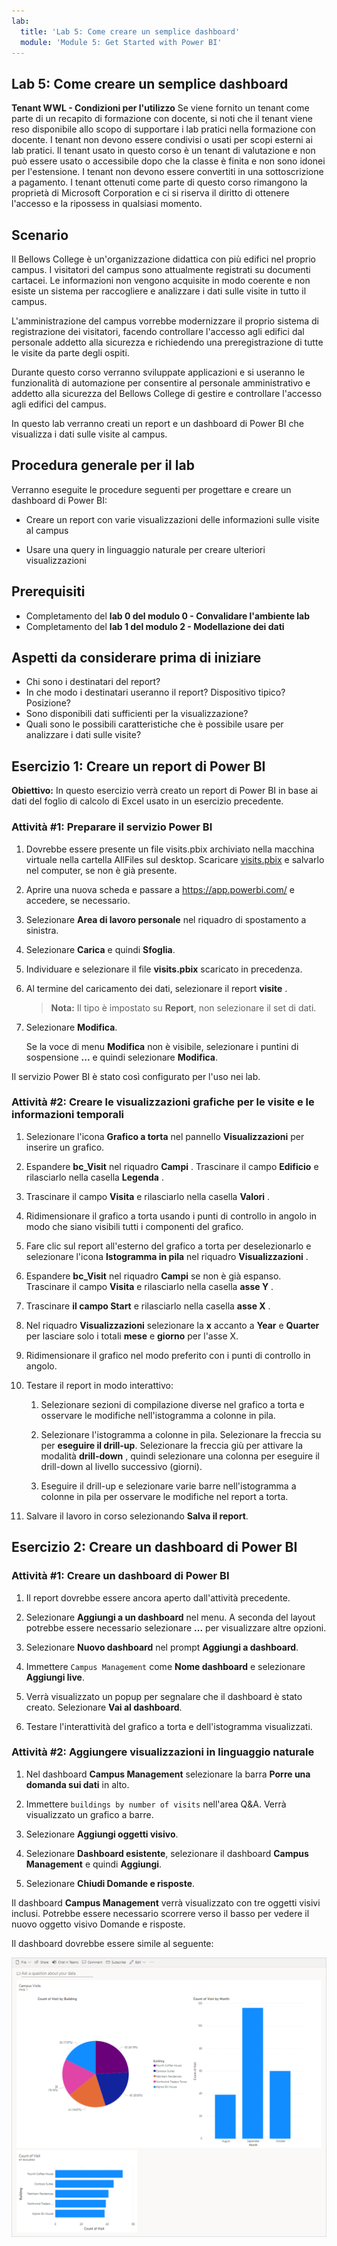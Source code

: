```yaml
---
lab:
  title: 'Lab 5: Come creare un semplice dashboard'
  module: 'Module 5: Get Started with Power BI'
---
```


## Lab 5: Come creare un semplice dashboard

**Tenant WWL - Condizioni per l'utilizzo** Se viene fornito un tenant come parte di un recapito di formazione con docente, si noti che il tenant viene reso disponibile allo scopo di supportare i lab pratici nella formazione con docente. I tenant non devono essere condivisi o usati per scopi esterni ai lab pratici. Il tenant usato in questo corso è un tenant di valutazione e non può essere usato o accessibile dopo che la classe è finita e non sono idonei per l'estensione. I tenant non devono essere convertiti in una sottoscrizione a pagamento. I tenant ottenuti come parte di questo corso rimangono la proprietà di Microsoft Corporation e ci si riserva il diritto di ottenere l'accesso e la ripossess in qualsiasi momento. 

## Scenario

Il Bellows College è un'organizzazione didattica con più edifici nel proprio campus. I visitatori del campus sono attualmente registrati su documenti cartacei. Le informazioni non vengono acquisite in modo coerente e non esiste un sistema per raccogliere e analizzare i dati sulle visite in tutto il campus.

L'amministrazione del campus vorrebbe modernizzare il proprio sistema di registrazione dei visitatori, facendo controllare l'accesso agli edifici dal personale addetto alla sicurezza e richiedendo una preregistrazione di tutte le visite da parte degli ospiti.

Durante questo corso verranno sviluppate applicazioni e si useranno le funzionalità di automazione per consentire al personale amministrativo e addetto alla sicurezza del Bellows College di gestire e controllare l'accesso agli edifici del campus.

In questo lab verranno creati un report e un dashboard di Power BI che visualizza i dati sulle visite al campus.

## Procedura generale per il lab

Verranno eseguite le procedure seguenti per progettare e creare un dashboard di Power BI:

-   Creare un report con varie visualizzazioni delle informazioni sulle visite al campus

-   Usare una query in linguaggio naturale per creare ulteriori visualizzazioni

## Prerequisiti

- Completamento del **lab 0 del modulo 0 - Convalidare l'ambiente lab**
- Completamento del **lab 1 del modulo 2 - Modellazione dei dati**

## Aspetti da considerare prima di iniziare

-   Chi sono i destinatari del report?
-   In che modo i destinatari useranno il report? Dispositivo tipico? Posizione?
-   Sono disponibili dati sufficienti per la visualizzazione?
-   Quali sono le possibili caratteristiche che è possibile usare per analizzare i dati sulle visite?

## Esercizio 1: Creare un report di Power BI

**Obiettivo:** In questo esercizio verrà creato un report di Power BI in base ai dati del foglio di calcolo di Excel usato in un esercizio precedente.

### Attività \#1: Preparare il servizio Power BI

1.  Dovrebbe essere presente un file visits.pbix archiviato nella macchina virtuale nella cartella AllFiles sul desktop. Scaricare [visits.pbix](https://github.com/MicrosoftLearning/PL-900-Microsoft-Power-Platform-Fundamentals/raw/master/Allfiles/visits.pbix) e salvarlo nel computer, se non è già presente.

2.  Aprire una nuova scheda e passare a <https://app.powerbi.com/> e accedere, se necessario.

3.  Selezionare **Area di lavoro personale** nel riquadro di spostamento a sinistra.

5.  Selezionare **Carica** e quindi **Sfoglia**.

6.  Individuare e selezionare il file **visits.pbix** scaricato in precedenza. 

7.  Al termine del caricamento dei dati, selezionare il report **visite** .

    > **Nota:** Il tipo è impostato su **Report**, non selezionare il set di dati.

8.  Selezionare **Modifica**. 

    Se la voce di menu **Modifica** non è visibile, selezionare i puntini di sospensione **...** e quindi selezionare **Modifica**.

Il servizio Power BI è stato così configurato per l'uso nei lab.


### Attività \#2: Creare le visualizzazioni grafiche per le visite e le informazioni temporali

1.  Selezionare l'icona **Grafico a torta** nel pannello **Visualizzazioni** per inserire un grafico.

2.  Espandere **bc_Visit** nel riquadro **Campi** . Trascinare il campo **Edificio** e rilasciarlo nella casella **Legenda** .

3.  Trascinare il campo **Visita** e rilasciarlo nella casella **Valori** .

4.  Ridimensionare il grafico a torta usando i punti di controllo in angolo in modo che siano visibili tutti i componenti del grafico.

5.  Fare clic sul report all'esterno del grafico a torta per deselezionarlo e selezionare l'icona **Istogramma in pila** nel riquadro **Visualizzazioni** .

6.  Espandere **bc_Visit** nel riquadro **Campi** se non è già espanso. Trascinare il campo **Visita** e rilasciarlo nella casella **asse Y** .

7.  Trascinare **il campo Start** e rilasciarlo nella casella **asse X** .

8.  Nel riquadro **Visualizzazioni** selezionare la **x** accanto a **Year** e **Quarter** per lasciare solo i totali **mese** e **giorno** per l'asse X.

9.  Ridimensionare il grafico nel modo preferito con i punti di controllo in angolo.

10. Testare il report in modo interattivo:

    1.  Selezionare sezioni di compilazione diverse nel grafico a torta e osservare le modifiche nell'istogramma a colonne in pila.

    2.  Selezionare l'istogramma a colonne in pila. Selezionare la freccia su per **eseguire il drill-up**. Selezionare la freccia giù per attivare la modalità **drill-down** , quindi selezionare una colonna per eseguire il drill-down al livello successivo (giorni).

    3.  Eseguire il drill-up e selezionare varie barre nell'istogramma a colonne in pila per osservare le modifiche nel report a torta.

11. Salvare il lavoro in corso selezionando **Salva il report**.


## Esercizio 2: Creare un dashboard di Power BI

### Attività \#1: Creare un dashboard di Power BI

1.  Il report dovrebbe essere ancora aperto dall'attività precedente.

2.  Selezionare **Aggiungi a un dashboard** nel menu. A seconda del layout potrebbe essere necessario selezionare **...** per visualizzare altre opzioni.

3.  Selezionare **Nuovo dashboard** nel prompt **Aggiungi a dashboard**.

4.  Immettere `Campus Management` come **Nome dashboard** e selezionare **Aggiungi live**.

5.  Verrà visualizzato un popup per segnalare che il dashboard è stato creato. Selezionare **Vai al dashboard**.

6.  Testare l'interattività del grafico a torta e dell'istogramma visualizzati.


### Attività \#2: Aggiungere visualizzazioni in linguaggio naturale

1.  Nel dashboard **Campus Management** selezionare la barra **Porre una domanda sui dati** in alto.

2.  Immettere `buildings by number of visits` nell'area Q&A. Verrà visualizzato un grafico a barre.

3.  Selezionare **Aggiungi oggetti visivo**.

4.  Selezionare **Dashboard esistente**, selezionare il dashboard **Campus Management** e quindi **Aggiungi**.

5.  Selezionare **Chiudi Domande e risposte**.

Il dashboard **Campus Management** verrà visualizzato con tre oggetti visivi inclusi. Potrebbe essere necessario scorrere verso il basso per vedere il nuovo oggetto visivo Domande e risposte.

Il dashboard dovrebbe essere simile al seguente:

![](media/5-powerbi-result.png)
